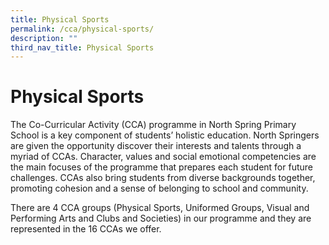 ```yaml
---
title: Physical Sports
permalink: /cca/physical-sports/
description: ""
third_nav_title: Physical Sports
---
```

Physical Sports
===============

The Co-Curricular Activity (CCA) programme in North Spring Primary School is a key component of students’ holistic education. North Springers are given the opportunity discover their interests and talents through a myriad of CCAs. Character, values and social emotional competencies are the main focuses of the programme that prepares each student for future challenges. CCAs also bring students from diverse backgrounds together, promoting cohesion and a sense of belonging to school and community.

There are 4 CCA groups (Physical Sports, Uniformed Groups, Visual and Performing Arts and Clubs and Societies) in our programme and they are represented in the 16 CCAs we offer.